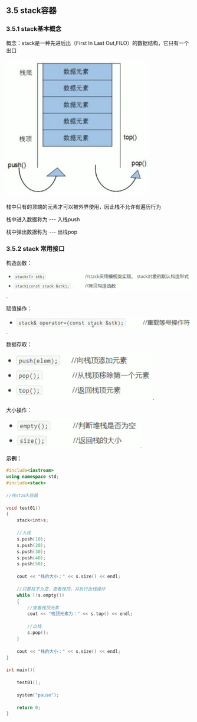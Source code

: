 ## 3.5 stack容器

### 3.5.1 stack基本概念

概念：stack是一种先进后出（First In Last Out,FILO）的数据结构，它只有一个出口

<img src="图片/image-20221019165400296.png" alt="image-20221019165400296" style="zoom:80%;" />

栈中只有的顶端的元素才可以被外界使用，因此栈不允许有遍历行为

栈中进入数据称为 --- 入栈push

栈中弹出数据称为 --- 出栈pop

### 3.5.2 stack 常用接口

构造函数：

<img src="图片/image-20221019170154884.png" alt="image-20221019170154884" style="zoom:80%;" />.

赋值操作：

<img src="图片/image-20221019170211376.png" alt="image-20221019170211376" style="zoom:100%;" />.

数据存取：

![image-20221019170233593](图片/image-20221019170233593.png).

大小操作：

![image-20221019170247909](图片/image-20221019170247909.png).

**示例：**

```c++
#include<iostream>
using namespace std;
#include<stack>

//栈stack容器

void test01()
{
	stack<int>s;

	//入栈
	s.push(10);
	s.push(20);
	s.push(30);
	s.push(40);
	s.push(50);

	cout << "栈的大小：" << s.size() << endl;

	//只要栈不为空，查看栈顶，并执行出栈操作
	while (!s.empty())
	{
		//查看栈顶元素
		cout << "栈顶元素为：" << s.top() << endl;

		//出栈
		s.pop();
	}

	cout << "栈的大小：" << s.size() << endl;
}

int main(){
	
	test01();
	
	system("pause");
	
	return 0;
}
```

